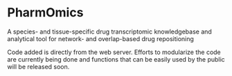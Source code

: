 # PharmOmics
A species- and tissue-specific drug transcriptomic knowledgebase and analytical tool for network- and overlap-based drug repositioning

Code added is directly from the web server. Efforts to modularize the code are currently being done and functions that can be easily used by the public will be released soon.
